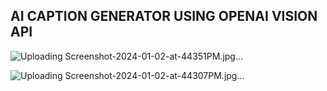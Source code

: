 ## AI CAPTION GENERATOR USING OPENAI VISION API

![Uploading Screenshot-2024-01-02-at-44351PM.jpg…]()

![Uploading Screenshot-2024-01-02-at-44307PM.jpg…]()
